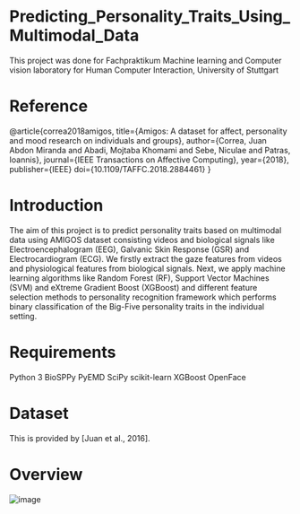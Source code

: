 # Predicting_Personality_Traits_Using_Multimodal_Data
This project was done for Fachpraktikum Machine learning and Computer vision laboratory for Human Computer Interaction, University of Stuttgart

# Reference
@article{correa2018amigos,
  title={Amigos: A dataset for affect, personality and mood research on individuals and groups},
  author={Correa, Juan Abdon Miranda and Abadi, Mojtaba Khomami and Sebe, Niculae and Patras, Ioannis},
  journal={IEEE Transactions on Affective Computing},
  year={2018},
  publisher={IEEE}
  doi={10.1109/TAFFC.2018.2884461}
}

# Introduction

The aim of this project is to predict personality traits based on multimodal data using AMIGOS dataset consisting videos and biological signals like Electroencephalogram (EEG), Galvanic Skin Response (GSR) and Electrocardiogram (ECG). We firstly extract the gaze features from videos and physiological features from biological signals. Next, we apply machine learning algorithms like Random Forest (RF), Support Vector Machines (SVM) and eXtreme Gradient Boost (XGBoost) and different feature selection methods to personality recognition framework which performs binary classification of the Big-Five personality traits in the individual setting.

# Requirements
Python 3
BioSPPy
PyEMD
SciPy
scikit-learn
XGBoost
OpenFace

# Dataset
This is provided by [Juan et al., 2016].

# Overview
![image](https://user-images.githubusercontent.com/43397172/150693549-c115f064-2948-4d7e-92c4-859665fa44d1.png)


